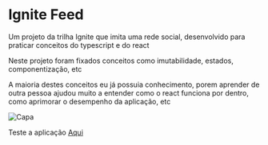 <h1>Ignite Feed</h1>

<p>Um projeto da trilha Ignite que imita uma rede social, 
    desenvolvido para praticar conceitos do typescript e do react</p>

<p>Neste projeto foram fixados conceitos como imutabilidade, 
    estados, 
    componentização, etc</p>

<p>A maioria destes conceitos eu já possuia conhecimento, 
    porem aprender de outra pessoa ajudou muito a entender como o react funciona por dentro, 
    como aprimorar o desempenho da aplicação, etc</p>

![Capa](https://user-images.githubusercontent.com/104699555/210860240-324bd01a-7a1e-4ceb-afa7-2073a74466fb.png)

<p>Teste a aplicação <a href="https://davimarcilio.github.io/fundamentosReactJsTypescript/">Aqui</a></p>

